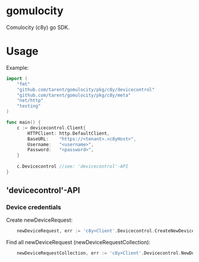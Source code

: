 # gomulocity
Comulocity (c8y) go SDK.

# Usage
Example:
```go
import (
	"fmt"
	"github.com/tarent/gomulocity/pkg/c8y/devicecontrol"
	"github.com/tarent/gomulocity/pkg/c8y/meta"
	"net/http"
	"testing"
)

func main() {
	c := devicecontrol.Client{
		HTTPClient: http.DefaultClient,
		BaseURL:    "https://<tenant>.<c8yHost>",
		Username:   "<username>",
		Password:   "<password>",
	}
    
    c.Devicecontrol //see: 'devicecontrol'-API 
}
```

## 'devicecontrol'-API

### Device credentials
Create newDeviceRequest:
```go
    newDeviceRequest, err := 'c8y>Client'.Devicecontrol.CreateNewDeviceRequest(<newDeviceRequestID>)
```
Find all newDeviceRequest (newDeviceRequestCollection):
```go
    newDeviceRequestCollection, err := 'c8y>Client'.Devicecontrol.NewDeviceRequestCollections(meta.Page(3))
```